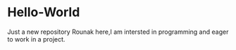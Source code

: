 # Hello-World
Just a new repository
Rounak here,I am intersted in programming and eager to work in a project.
